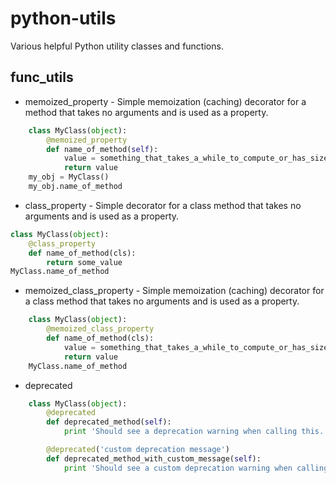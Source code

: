 python-utils
============

Various helpful Python utility classes and functions.


func_utils
----------

  * memoized_property - Simple memoization (caching) decorator for a method that takes no arguments and is used as a property.

```python
    class MyClass(object):
        @memoized_property
        def name_of_method(self):
            value = something_that_takes_a_while_to_compute_or_has_size_effects()
            return value
    my_obj = MyClass()
    my_obj.name_of_method
```

  * class_property - Simple decorator for a class method that takes no arguments and is used as a property.

```python
class MyClass(object):
    @class_property
    def name_of_method(cls):
        return some_value
MyClass.name_of_method
```

  * memoized_class_property - Simple memoization (caching) decorator for a class method that takes no arguments and is used as a property.
 
```python
    class MyClass(object):
        @memoized_class_property
        def name_of_method(cls):
            value = something_that_takes_a_while_to_compute_or_has_size_effects()
            return value
    MyClass.name_of_method
```
  
  * deprecated

```python
    class MyClass(object):
        @deprecated
        def deprecated_method(self):
            print 'Should see a deprecation warning when calling this.'

        @deprecated('custom deprecation message')
        def deprecated_method_with_custom_message(self):
            print 'Should see a custom deprecation warning when calling this.'
```
